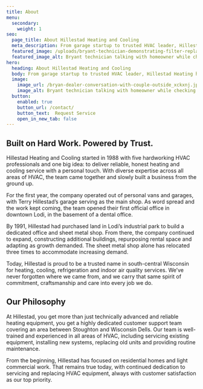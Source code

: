 ```yaml
---
title: About
menu:
  secondary:
    weight: 1
seo:
  page_title: About Hillestad Heating and Cooling
  meta_description: From garage startup to trusted HVAC leader, Hillestad Heating has proudly served Wisconsin homes and businesses since 1988.
  featured_image: /uploads/bryant-technician-demonstrating-filter-replacement-1000.jpg
  featured_image_alt: Bryant technician talking with homeowner while checking air filter and furnace
hero: 
  heading: About Hillestad Heating and Cooling
  body: From garage startup to trusted HVAC leader, Hillestad Heating has proudly served Wisconsin homes and businesses since 1988.
  image: 
    image_url: /bryan-dealer-conversation-with-couple-outside_xckxnj.jpg
    image_alt: Bryant technician talking with homeowner while checking air filter and furnace
  button:
    enabled: true
    button_url: /contact/ 
    button_text:  Request Service
    open_in_new_tab: false
---
```


## Built on Hard Work. Powered by Trust.

Hillestad Heating and Cooling started in 1988 with five hardworking HVAC professionals and one big idea: to deliver reliable, honest heating and cooling service with a personal touch. With diverse expertise across all areas of HVAC, the team came together and slowly built a business from the ground up.

For the first year, the company operated out of personal vans and garages, with Terry Hillestad’s garage serving as the main shop. As word spread and the work kept coming, the team opened their first official office in downtown Lodi, in the basement of a dental office.

By 1991, Hillestad had purchased land in Lodi’s industrial park to build a dedicated office and sheet metal shop. From there, the company continued to expand, constructing additional buildings, repurposing rental space and adapting as growth 
demanded. The sheet metal shop alone has relocated three times to accommodate increasing demand.

Today, Hillestad is proud to be a trusted name in south-central Wisconsin for heating, cooling, refrigeration and indoor air quality services. We’ve never forgotten where we came from, and we carry that same spirit of commitment, craftsmanship and care into every job we do.

## Our Philosophy

At Hillestad, you get more than just technically advanced and reliable heating equipment, you get a highly dedicated customer support team covering an area between Stoughton and Wisconsin Dells. Our team is well-trained and experienced in all areas of HVAC, including servicing existing equipment, installing new systems, replacing old units and providing routine maintenance.

From the beginning, Hillestad has focused on residential homes and light commercial work. That remains true today, with continued dedication to servicing and replacing HVAC equipment, always with customer satisfaction as our top priority.